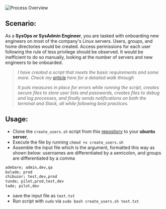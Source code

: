 ![Process Overview](images/hng-bash-banner.png)

## Scenario:
As a **SysOps or SysAdmin Engineer**, you are tasked with onboarding new engineers on most of the company's Linux servers. Users, groups, and home directories would be created. Access permissions for each user following the rule of less privilege should be observed. It would be inefficient to do so manually, looking at the number of servers and new engineers to be onboarded.
> *I have created a script that meets the basic requirements and some more. Check my [article](https://dev.to/centinno88/automating-user-creation-and-management-with-bash-a-step-by-step-guide-3afm) here for a detailed walk through* 
>
>*It puts measures in place for errors while running the script, creates secure files to store user lists and passwords, creates files to debug and log processes, and finally sends notifications on both the terminal and Slack, all while following best practices.*

## Usage:
- Clone the `create_users.sh` script from this [repository](https://github.com/Centinno88/Automating-user-creation-and-management-with-Bash/blob/main/Create_users.sh) to your **ubuntu server**,
- Execute the file by running `chmod +x create_users.sh`
- Assemble the input file which is the argument, formatted this way as shown below: usernames are differentiated by a semicolon, and groups are differentiated by a comma
```txt
adebare; admin,dev,qa
bolade; prod
chibuzor; test,dev,prod
tunde; pilot,prod,test,dev
tade; pilot,dev
```
- save the input file as `text.txt`
- Run script with `sudo` via `sudo bash create_users.sh text.txt`
